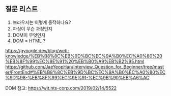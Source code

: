 ## 질문 리스트

1. 브라우저는 어떻게 동작하나요?
2. 파싱이 무슨 과정인지
3. DOM이 무엇인지
4. DOM = HTML ?
   
    
https://gyoogle.dev/blog/web-knowledge/%EB%B8%8C%EB%9D%BC%EC%9A%B0%EC%A0%80%20%EB%8F%99%EC%9E%91%20%EB%B0%A9%EB%B2%95.html  
https://github.com/JaeYeopHan/Interview_Question_for_Beginner/tree/master/FrontEnd#%EB%B8%8C%EB%9D%BC%EC%9A%B0%EC%A0%80%EC%9D%98-%EB%8F%99%EC%9E%91-%EC%9B%90%EB%A6%AC  
  
DOM 참고: https://wit.nts-corp.com/2019/02/14/5522

